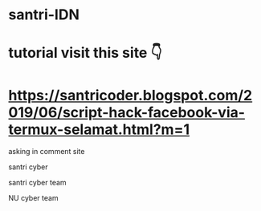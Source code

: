 # santri-IDN
# tutorial visit this site 👇
#
# https://santricoder.blogspot.com/2019/06/script-hack-facebook-via-termux-selamat.html?m=1

asking in comment site

santri cyber

santri cyber team

NU cyber team
